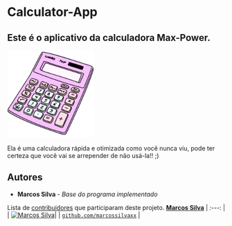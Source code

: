 # Calculator-App

## Este é o aplicativo da calculadora Max-Power.

<img src="https://github.com/bielmenezesc/calculator-app/blob/master/calculator.gif" alt="drawing" width="200"/>

Ela é uma calculadora rápida e otimizada como você nunca viu, pode ter certeza que você vai se arrepender de não usá-la!! ;) 

## Autores

* **Marcos Silva** - *Base do programa implementado*

Lista de [contribuidores](https://github.com/marcossilvaxx/calculator-app/contributors) que participaram deste projeto.
<a href="https://github.com/marcossilvaxx" target="_blank">**Marcos Silva**</a> 
| :---: |
| [![Marcos Silva](https://avatars0.githubusercontent.com/u/20626761?s=400&u=3c6268b8f5ed533fc116536f1a20fdf46c5edc93&v=4)](https://github.com/marcossilvaxx)|
| <a href="https://github.com/marcossilvaxx" target="_blank">`github.com/marcossilvaxx`</a> |
